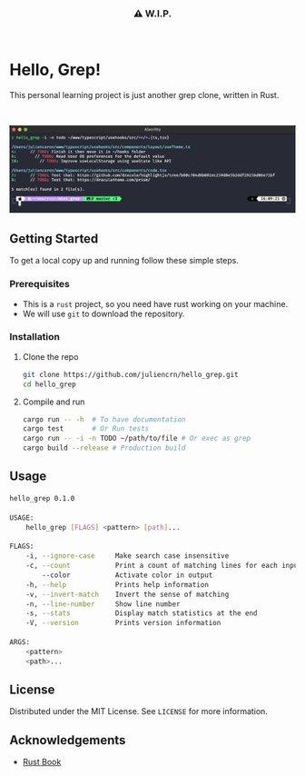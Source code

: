 <h3 align="center">
    ⚠️  W.I.P.
</h3>
<br /> 


# Hello, Grep!
This personal learning project is just another grep clone, written in Rust.

<br />

![alt](./assets/screenshot.png)

## Getting Started
To get a local copy up and running follow these simple steps.

### Prerequisites
- This is a `rust` project, so you need have rust working on your machine. 
- We will use `git` to download the repository.

### Installation
1. Clone the repo
   ```sh
   git clone https://github.com/juliencrn/hello_grep.git
   cd hello_grep 
   ```
2. Compile and run
   ```sh
   cargo run -- -h  # To have documentation
   cargo test       # Or Run tests
   cargo run -- -i -n TODO ~/path/to/file # Or exec as grep
   cargo build --release # Production build
   ```

## Usage
```sh
hello_grep 0.1.0

USAGE:
    hello_grep [FLAGS] <pattern> [path]...

FLAGS:
    -i, --ignore-case     Make search case insensitive
    -c, --count           Print a count of matching lines for each input file
        --color           Activate color in output
    -h, --help            Prints help information
    -v, --invert-match    Invert the sense of matching
    -n, --line-number     Show line number
    -s, --stats           Display match statistics at the end
    -V, --version         Prints version information

ARGS:
    <pattern>
    <path>...
```

## License
Distributed under the MIT License. See `LICENSE` for more information.

## Acknowledgements
* [Rust Book](https://doc.rust-lang.org/book/)
